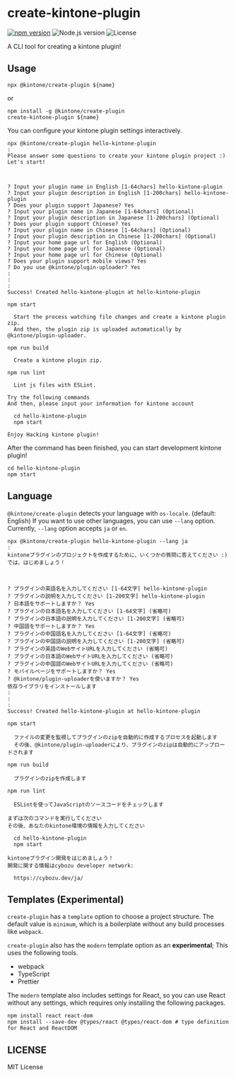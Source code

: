 # create-kintone-plugin

[![npm version](https://badge.fury.io/js/%40kintone%2Fcreate-plugin.svg)](https://badge.fury.io/js/%40kintone%2Fcreate-plugin)
![Node.js version](https://img.shields.io/badge/dynamic/json.svg?url=https://raw.githubusercontent.com/kintone/js-sdk/master/packages/create-plugin/package.json&label=node&query=$.engines.node&colorB=blue)
![License](https://img.shields.io/npm/l/@kintone/create-plugin.svg)

A CLI tool for creating a kintone plugin!

## Usage

```
npx @kintone/create-plugin ${name}
```

or

```
npm install -g @kintone/create-plugin
create-kintone-plugin ${name}
```

You can configure your kintone plugin settings interactively.

```
npx @kintone/create-plugin hello-kintone-plugin
:
Please answer some questions to create your kintone plugin project :)
Let's start!



? Input your plugin name in English [1-64chars] hello-kintone-plugin
? Input your plugin description in English [1-200chars] hello-kintone-plugin
? Does your plugin support Japanese? Yes
? Input your plugin name in Japanese [1-64chars] (Optional)
? Input your plugin description in Japanese [1-200chars] (Optional)
? Does your plugin support Chinese? Yes
? Input your plugin name in Chinese [1-64chars] (Optional)
? Input your plugin description in Chinese [1-200chars] (Optional)
? Input your home page url for English (Optional)
? Input your home page url for Japanese (Optional)
? Input your home page url for Chinese (Optional)
? Does your plugin support mobile views? Yes
? Do you use @kintone/plugin-uploader? Yes
:
:
:
Success! Created hello-kintone-plugin at hello-kintone-plugin

npm start

  Start the process watching file changes and create a kintone plugin zip.
  And then, the plugin zip is uploaded automatically by @kintone/plugin-uploader.

npm run build

  Create a kintone plugin zip.

npm run lint

  Lint js files with ESLint.

Try the following commands
And then, please input your information for kintone account

  cd hello-kintone-plugin
  npm start

Enjoy Hacking kintone plugin!
```

After the command has been finished, you can start development kintone plugin!

```
cd hello-kintone-plugin
npm start
```

## Language

`@kintone/create-plugin` detects your language with `os-locale`. (default: English)
If you want to use other languages, you can use `--lang` option.
Currently, `--lang` option accepts `ja` or `en`.

```
npx @kintone/create-plugin hello-kintone-plugin --lang ja
:
kintoneプラグインのプロジェクトを作成するために、いくつかの質問に答えてください :)
では、はじめましょう！



? プラグインの英語名を入力してください [1-64文字] hello-kintone-plugin
? プラグインの説明を入力してください [1-200文字] hello-kintone-plugin
? 日本語をサポートしますか？ Yes
? プラグインの日本語名を入力してください [1-64文字] (省略可)
? プラグインの日本語の説明を入力してください [1-200文字] (省略可)
? 中国語をサポートしますか？ Yes
? プラグインの中国語名を入力してください [1-64文字] (省略可)
? プラグインの中国語の説明を入力してください [1-200文字] (省略可)
? プラグインの英語のWebサイトURLを入力してください (省略可)
? プラグインの日本語のWebサイトURLを入力してください (省略可)
? プラグインの中国語のWebサイトURLを入力してください (省略可)
? モバイルページをサポートしますか？ Yes
? @kintone/plugin-uploaderを使いますか？ Yes
依存ライブラリをインストールします
:
:
:
Success! Created hello-kintone-plugin at hello-kintone-plugin

npm start

  ファイルの変更を監視してプラグインのzipを自動的に作成するプロセスを起動します
  その後、@kintone/plugin-uploaderにより、プラグインのzipは自動的にアップロードされます

npm run build

  プラグインのzipを作成します

npm run lint

  ESLintを使ってJavaScriptのソースコードをチェックします

まずは次のコマンドを実行してください
その後、あなたのkintone環境の情報を入力してください

  cd hello-kintone-plugin
  npm start

kintoneプラグイン開発をはじめましょう！
開発に関する情報はcybozu developer network:

  https://cybozu.dev/ja/
```

## Templates (Experimental)

`create-plugin` has a `template` option to choose a project structure.
The default value is `minimum`, which is a boilerplate without any build processes like `webpack`.

`create-plugin` also has the `modern` template option as an **experimental**; This uses the following tools.

- webpack
- TypeScript
- Prettier

The `modern` template also includes settings for React, so you can use React without any settings, which requires only installing the following packages.

```
npm install react react-dom
npm install --save-dev @types/react @types/react-dom # type definition for React and ReactDOM
```

## LICENSE

MIT License
